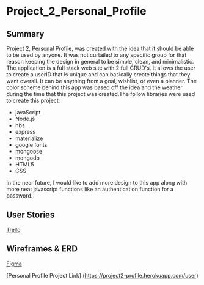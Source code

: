 # Project_2_Personal_Profile

## Summary
Project 2, Personal Profile, was created with the idea that it should be able to be used by anyone. It was not curtailed to any specific group for that reason keeping the design in general to be simple, clean, and minimalistic. The application is a full stack web site with 2 full CRUD's. It allows the user to create a userID that is unique and can basically create things that they want overall. It can be anything from a goal, wishlist, or even a planner. The color scheme behind this app was based off the idea and the weather during the time that this project was created.The follow libraries were used to create this project:

 - javaScript 
 - Node.js
 - hbs
 - express
 - materialize
 - google fonts
 - mongoose
 - mongodb
 - HTML5
 - CSS
 
 In the near future, I would like to add more design to this app along with more neat javascript functions like an authentication function for a password.

## User Stories

[Trello](https://trello.com/b/koY6utGZ/personal-organizer)

## Wireframes & ERD

[Figma](https://www.figma.com/file/LVG96EQRLpEwG3anghfDKlcu/Project-2-Personal-Organizer?node-id=3%3A1)


[Personal Profile Project Link] (https://project2-profile.herokuapp.com/user)
